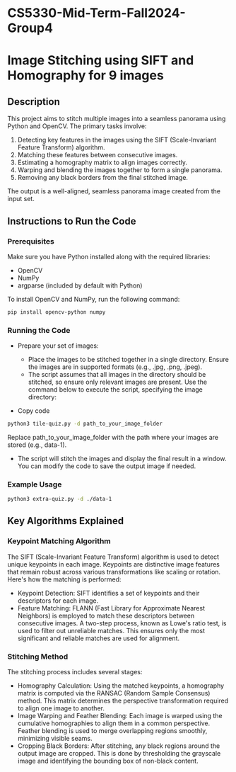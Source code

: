 # CS5330-Mid-Term-Fall2024-Group4
# Image Stitching using SIFT and Homography for 9 images

## Description

This project aims to stitch multiple images into a seamless panorama using Python and OpenCV. The primary tasks involve:
1. Detecting key features in the images using the SIFT (Scale-Invariant Feature Transform) algorithm.
2. Matching these features between consecutive images.
3. Estimating a homography matrix to align images correctly.
4. Warping and blending the images together to form a single panorama.
5. Removing any black borders from the final stitched image.

The output is a well-aligned, seamless panorama image created from the input set.

## Instructions to Run the Code

### Prerequisites

Make sure you have Python installed along with the required libraries:
- OpenCV
- NumPy
- argparse (included by default with Python)

To install OpenCV and NumPy, run the following command:

```bash
pip install opencv-python numpy
````

### Running the Code
- Prepare your set of images: 
  - Place the images to be stitched together in a single directory. Ensure the images are in supported formats (e.g., .jpg, .png, .jpeg).
  - The script assumes that all images in the directory should be stitched, so ensure only relevant images are present.
  Use the command below to execute the script, specifying the image directory:

- Copy code
```bash
python3 tile-quiz.py -d path_to_your_image_folder
```
Replace path_to_your_image_folder with the path where your images are stored (e.g., data-1).

- The script will stitch the images and display the final result in a window. You can modify the code to save the output image if needed.
### Example Usage
```bash
python3 extra-quiz.py -d ./data-1
```
## Key Algorithms Explained
### Keypoint Matching Algorithm
The SIFT (Scale-Invariant Feature Transform) algorithm is used to detect unique keypoints in each image. Keypoints are distinctive image features that remain robust across various transformations like scaling or rotation. Here's how the matching is performed:

- Keypoint Detection: SIFT identifies a set of keypoints and their descriptors for each image.
- Feature Matching: FLANN (Fast Library for Approximate Nearest Neighbors) is employed to match these descriptors between consecutive images. A two-step process, known as Lowe's ratio test, is used to filter out unreliable matches. This ensures only the most significant and reliable matches are used for alignment.
### Stitching Method
The stitching process includes several stages:

- Homography Calculation:
Using the matched keypoints, a homography matrix is computed via the RANSAC (Random Sample Consensus) method. This matrix determines the perspective transformation required to align one image to another.
- Image Warping and Feather Blending:
Each image is warped using the cumulative homographies to align them in a common perspective. Feather blending is used to merge overlapping regions smoothly, minimizing visible seams.
- Cropping Black Borders:
After stitching, any black regions around the output image are cropped. This is done by thresholding the grayscale image and identifying the bounding box of non-black content.

